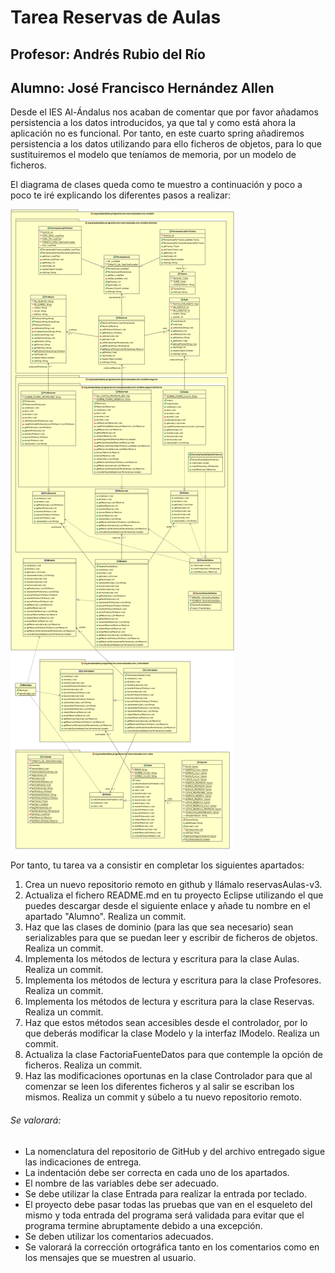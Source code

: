 # Tarea Reservas de Aulas
## Profesor: Andrés Rubio del Río
## Alumno: José Francisco Hernández Allen

Desde el IES Al-Ándalus nos acaban de comentar que por favor añadamos persistencia a los datos introducidos, ya que tal y como está ahora la aplicación no es funcional. Por tanto, en este cuarto spring añadiremos persistencia a los datos utilizando para ello ficheros de objetos, para lo que sustituiremos el modelo que teníamos de memoria, por un modelo de ficheros.

El diagrama de clases queda como te muestro a continuación y poco a poco te iré explicando los diferentes pasos a realizar:

![Diagrama de clases para reservasaulas](src/main/resources/reservasAulas.png)

Por tanto, tu tarea va a consistir en completar los siguientes apartados:

1. Crea un nuevo repositorio remoto en github y llámalo reservasAulas-v3.
2. Actualiza el fichero README.md en tu proyecto Eclipse utilizando el que puedes descargar desde el siguiente enlace y añade tu nombre en el apartado "Alumno". Realiza un commit.
3. Haz que las clases de dominio (para las que sea necesario) sean serializables para que se puedan leer y escribir de ficheros de objetos. Realiza un commit.
4. Implementa los métodos de lectura y escritura para la clase Aulas. Realiza un commit.
5. Implementa los métodos de lectura y escritura para la clase Profesores. Realiza un commit.
6. Implementa los métodos de lectura y escritura para la clase Reservas. Realiza un commit.
7. Haz que estos métodos sean accesibles desde el controlador, por lo que deberás modificar la clase Modelo y la interfaz IModelo. Realiza un commit.
8. Actualiza la clase FactoriaFuenteDatos para que contemple la opción de ficheros. Realiza un commit.
9. Haz las modificaciones oportunas en la clase Controlador para que al comenzar se leen los diferentes ficheros y al salir se escriban los mismos. Realiza un commit y súbelo a tu nuevo repositorio remoto.


###### Se valorará:
-	La nomenclatura del repositorio de GitHub y del archivo entregado sigue las indicaciones de entrega.
-	La indentación debe ser correcta en cada uno de los apartados.
-	El nombre de las variables debe ser adecuado.
-	Se debe utilizar la clase Entrada para realizar la entrada por teclado.
-	El proyecto debe pasar todas las pruebas que van en el esqueleto del mismo y toda entrada del programa será validada para evitar que el programa termine abruptamente debido a una excepción.
-	Se deben utilizar los comentarios adecuados.
-	Se valorará la corrección ortográfica tanto en los comentarios como en los mensajes que se muestren al usuario.